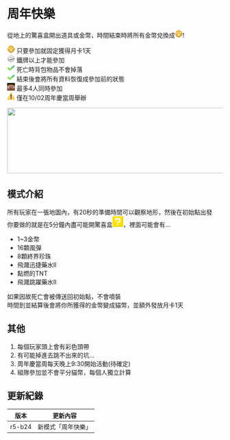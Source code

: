 # 周年快樂

從地上的驚喜盒開出道具或金幣，時間結束時將所有金幣兌換成<img src="https://github.com/CatBudMC/ResourcePack/blob/master/assets/minecraft/textures/emoji/currency.png?raw=true" width="18" height="18"/>!

<img src="https://github.com/CatBudMC/ResourcePack/blob/master/assets/minecraft/textures/emoji/currency.png?raw=true" width="18" height="18"/> 只要參加就固定獲得月卡1天  
<img src="https://github.com/CatBudMC/ResourcePack/blob/master/assets/minecraft/textures/item/menu/rank/iron_rank.png?raw=true" width="18" height="18"/> 鐵牌以上才能參加  
<img src="https://github.com/CatBudMC/ResourcePack/blob/master/assets/minecraft/textures/emoji/check.png?raw=true" width="18" height="18"/> 死亡時背包物品不會掉落  
<img src="https://github.com/CatBudMC/ResourcePack/blob/master/assets/minecraft/textures/emoji/check.png?raw=true" width="18" height="18"/> 結束後會將所有資料恢復成參加前的狀態  
<img src="https://github.com/CatBudMC/ResourcePack/blob/master/assets/minecraft/textures/emoji/mob/steve.png?raw=true" width="18" height="18"/> 最多4人同時參加  
<img src="https://github.com/CatBudMC/ResourcePack/blob/master/assets/minecraft/textures/emoji/warning.png?raw=true" width="18" height="18"/> 僅在10/02周年慶當周舉辦  

<img src="https://cdn.discordapp.com/attachments/1278590591734779904/1413320997519495310/aaaaaaaaaaaaaaaaaaa.png?ex=68bb8140&is=68ba2fc0&hm=8540e88800988f8030defb3f8554c6c1a40153c0f7a069f527c6c70de4f5545b&" width="558" height="153"/>

## 模式介紹

所有玩家在一張地圖內，有20秒的準備時間可以觀察地形，然後在初始點出發  
你要做的就是在5分鐘內盡可能開驚喜盒<img src="https://github.com/CatBudMC/ResourcePack/blob/master/assets/minecraft/textures/block/custom/surprise_box.png?raw=true" width="25" height="25"/>，裡面可能會有...

- 1~3金幣
- 16顆風彈
- 8顆終界珍珠
- 飛濺迅捷藥水II
- 點燃的TNT
- 飛濺跳躍藥水II

如果因故死亡會被傳送回初始點，不會噴裝  
時間到並結算後會將你所獲得的金幣變成貓幣，並額外發放月卡1天

## 其他

1. 每個玩家頭上會有彩色頭帶
2. 有可能掉進去跳不出來的坑...
3. 周年慶當周每天晚上9:30開始活動(待確定)
4. 組隊參加並不會平分貓幣，每個人獨立計算

## 更新紀錄

|版本|更新內容|
|:---:|:---:|
|r5-b24|新模式「周年快樂」|
<!-- markdownlint-disable-file MD033 MD045 -->  